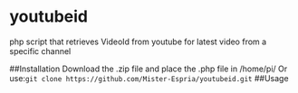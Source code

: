 # youtubeid
php script that retrieves VideoId from youtube for latest video from a specific channel

##Installation
Download the .zip file and place the .php file in /home/pi/
Or use:`git clone https://github.com/Mister-Espria/youtubeid.git`
##Usage
